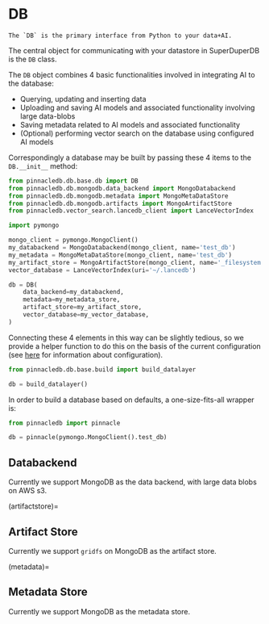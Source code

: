 # DB

```{note}
The `DB` is the primary interface from Python to your data+AI.
```

The central object for communicating with your datastore in SuperDuperDB is the `DB` class.

The `DB` object combines 4 basic functionalities involved in integrating AI to the database:

- Querying, updating and inserting data 
- Uploading and saving AI models and associated functionality involving large data-blobs
- Saving metadata related to AI models and associated functionality
- (Optional) performing vector search on the database using configured AI models

Correspondingly a database may be built by passing these 4 items to the `DB.__init__` method:

```python
from pinnacledb.db.base.db import DB
from pinnacledb.db.mongodb.data_backend import MongoDatabackend
from pinnacledb.db.mongodb.metadata import MongoMetaDataStore
from pinnacledb.db.mongodb.artifacts import MongoArtifactStore
from pinnacledb.vector_search.lancedb_client import LanceVectorIndex

import pymongo

mongo_client = pymongo.MongoClient()
my_databackend = MongoDatabackend(mongo_client, name='test_db')
my_metadata = MongoMetaDataStore(mongo_client, name='test_db')
my_artifact_store = MongoArtifactStore(mongo_client, name='_filesystem:test_db')
vector_database = LanceVectorIndex(uri='~/.lancedb')

db = DB(
    data_backend=my_databackend,
    metadata=my_metadata_store,
    artifact_store=my_artifact_store,
    vector_database=my_vector_database,
)
```

Connecting these 4 elements in this way can be slightly tedious, so we provide a helper function to do this on 
the basis of the current configuration (see [here]() for information about configuration).

```python
from pinnacledb.db.base.build import build_datalayer

db = build_datalayer()
```

In order to build a database based on defaults, a one-size-fits-all wrapper is:

```python
from pinnacledb import pinnacle

db = pinnacle(pymongo.MongoClient().test_db)
```

## Databackend

Currently we support MongoDB as the data backend, with large data blobs on AWS s3.

(artifactstore)=
## Artifact Store

Currently we support `gridfs` on MongoDB as the artifact store.

(metadata)=
## Metadata Store

Currently we support MongoDB as the metadata store.